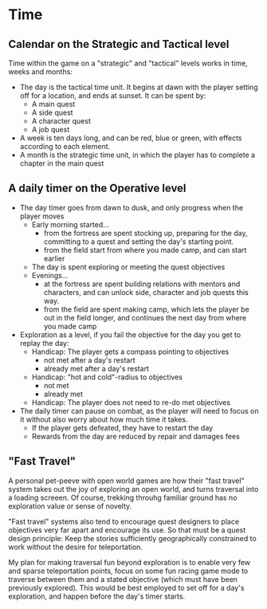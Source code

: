 # Time

## Calendar on the Strategic and Tactical level

Time within the game on a "strategic" and "tactical" levels works in time, weeks and months:

- The day is the tactical time unit. It begins at dawn with the player setting off for a location, and ends at sunset. It can be spent by:
  - A main quest
  - A side quest
  - A character quest
  - A job quest
- A week is ten days long, and can be red, blue or green, with effects according to each element.
- A month is the strategic time unit, in which the player has to complete a chapter in the main quest

## A daily timer on the Operative level

- The day timer goes from dawn to dusk, and only progress when the player moves
  - Early morning started...
    - from the fortress are spent stocking up, preparing for the day, committing to a quest and setting the day's starting point.
    - from the field start from where you made camp, and can start earlier
  - The day is spent exploring or meeting the quest objectives
  - Evenings...
    - at the fortress are spent building relations with mentors and characters, and can unlock side, character and job quests this way.
    - from the field are spent making camp, which lets the player be out in the field longer, and continues the next day from where you made camp
- Exploration as a level, if you fail the objective for the day you get to replay the day:
  - Handicap: The player gets a compass pointing to objectives
    - not met after a day's restart
    - already met after a day's restart
  - Handicap: "hot and cold"-radius to objectives
    - not met
    - already met
  - Handicap: The player does not need to re-do met objectives
- The daily timer can pause on combat, as the player will need to focus on it without also worry about how much time it takes.
  - If the player gets defeated, they have to restart the day
  - Rewards from the day are reduced by repair and damages fees

## "Fast Travel"

A personal pet-peeve with open world games are how their "fast travel" system takes out the joy of exploring an open world, and turns traversal into a loading screeen. Of course, trekking throuhg familiar ground has no exploration value or sense of novelty.

"Fast travel" systems also tend to encourage quest designers to place objectives very far apart and encourage its use. So that must be a quest design principle: Keep the stories sufficiently geographically constrained to work without the desire for teleportation.

My plan for making traversal fun beyond exploration is to enable very few and sparse teleportation points, focus on some fun racing game mode to traverse between them and a stated objective (which must have been previously explored). This would be best employed to set off for a day's exploration, and happen before the day's timer starts.
